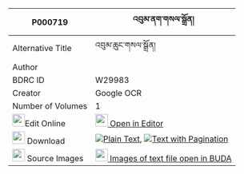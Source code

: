 |P000719|འབུམ་ནག་གསལ་སྒྲོན། 
| --- | --- 
|Alternative Title |འབུམ་ཆུང་གསལ་སྒྲོན།
|Author | 
|BDRC ID | W29983
|Creator | Google OCR
|Number of Volumes| 1
|<img width="25" src="https://img.icons8.com/color/25/000000/edit-property.png">Edit Online| [<img width="25" src="https://avatars.githubusercontent.com/u/45091458?s=200&v=4"> Open in Editor](http://editor.openpecha.org/P000719)
|<img width="25" src="https://img.icons8.com/fluent/48/000000/download-2.png"/>  Download | [![](https://img.icons8.com/color/20/000000/txt.png)Plain Text](https://github.com/Openpecha/P000719/releases/download/v1/bum_nak_sal_dron_plain_P000719.zip), [![](https://img.icons8.com/color/20/000000/txt.png)Text with Pagination](https://github.com/Openpecha/P000719/releases/download/v1/bum_nak_sal_dron_pages_P000719.zip)
|<img width="25" src="https://img.icons8.com/plasticine/100/000000/pictures-folder.png"/>  Source Images | [<img width="25" src="https://library.bdrc.io/icons/BUDA-small.svg"> Images of text file open in BUDA](https://library.bdrc.io/show/bdr:W29983)